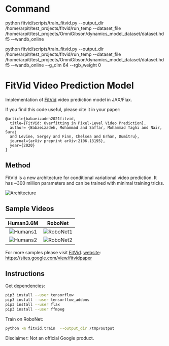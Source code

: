 # Command
python fitvid/scripts/train_fitvid.py --output_dir /home/arpit/test_projects/fitvid/run_temp --dataset_file /home/arpit/test_projects/OmniGibson/dynamics_model_dataset/dataset.hdf5 --wandb_online 

python fitvid/scripts/train_fitvid.py --output_dir /home/arpit/test_projects/fitvid/run_temp --dataset_file /home/arpit/test_projects/OmniGibson/dynamics_model_dataset/dataset.hdf5 --wandb_online --g_dim 64 --rgb_weight 0

# FitVid Video Prediction Model

Implementation of [FitVid][website] video prediction model in JAX/Flax.

If you find this code useful, please cite it in your paper:
```
@article{babaeizadeh2021fitvid,
  title={FitVid: Overfitting in Pixel-Level Video Prediction},
  author= {Babaeizadeh, Mohammad and Saffar, Mohammad Taghi and Nair, Suraj 
  and Levine, Sergey and Finn, Chelsea and Erhan, Dumitru},
  journal={arXiv preprint arXiv:2106.13195},
  year={2020}
}
```

[website]: https://sites.google.com/view/fitvidpaper

## Method

FitVid is a new architecture for conditional variational video prediction. 
It has ~300 million parameters and can be trained with minimal training tricks.

![Architecture](https://i.imgur.com/ym8uOxB.png)

## Sample Videos

| Human3.6M             |  RoboNet |
:-------------------------:|:-------------------------:
![Humans1](https://i.imgur.com/y621cvE.gif)  |  ![RoboNet1](https://i.imgur.com/KsZDnh0.gif)
![Humans2](https://i.imgur.com/yMHkqoh.gif)  |  ![RoboNet2](https://i.imgur.com/fOYPNMx.gif)

For more samples please visit [FitVid][website].
[website]: https://sites.google.com/view/fitvidpaper

## Instructions

Get dependencies:

```sh
pip3 install --user tensorflow
pip3 install --user tensorflow_addons
pip3 install --user flax
pip3 install --user ffmpeg
```

Train on RoboNet:
```sh
python -m fitvid.train  --output_dir /tmp/output
```

Disclaimer: Not an official Google product.

